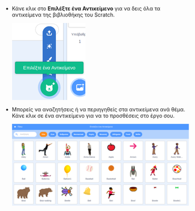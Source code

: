 + Κάνε κλικ στο **Επιλέξτε ένα Αντικείμενο** για να δεις όλα τα αντικείμενα της βιβλιοθήκης του Scratch.
    
    ![στιγμιότυπο οθόνης](images/sprite-library.png)

+ Μπορείς να αναζητήσεις ή να περιηγηθείς στα αντικείμενα ανά θέμα. Κάνε κλικ σε ένα αντικείμενο για να το προσθέσεις στο έργο σου.
    
    ![screenshot](images/sprite-choose.png)